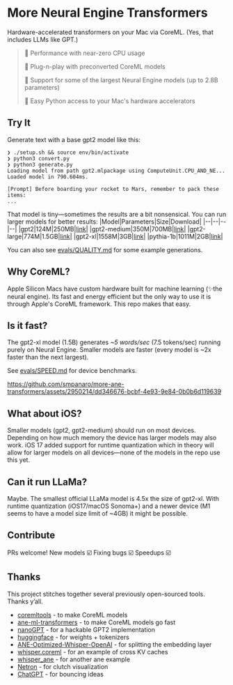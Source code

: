 # More Neural Engine Transformers

Hardware-accelerated transformers on your Mac via CoreML. (Yes, that includes LLMs like GPT.)

> 🔋 Performance with near-zero CPU usage
>
> 🔌 Plug-n-play with preconverted CoreML models
>
> 🦍 Support for some of the largest Neural Engine models (up to 2.8B parameters)
>
> 🐍 Easy Python access to your Mac's hardware accelerators

## Try It
Generate text with a base gpt2 model like this:
```
❯ ./setup.sh && source env/bin/activate
❯ python3 convert.py
❯ python3 generate.py
Loading model from path gpt2.mlpackage using ComputeUnit.CPU_AND_NE...
Loaded model in 790.604ms.

[Prompt] Before boarding your rocket to Mars, remember to pack these items:
...
```

That model is tiny—sometimes the results are a bit nonsensical. You can run larger models for better results:
|Model|Parameters|Size|Download|
|--|--|--|--|
|gpt2|124M|250MB|[link](https://github.com/smpanaro/more-ane-transformers/releases/tag/v0-2023-October-31)|
|gpt2-medium|350M|700MB|[link](https://github.com/smpanaro/more-ane-transformers/releases/tag/v0-2023-October-31)|
|gpt2-large|774M|1.5GB|[link](https://github.com/smpanaro/more-ane-transformers/releases/tag/v0-2023-October-31)|
|gpt2-xl|1558M|3GB|[link](https://github.com/smpanaro/more-ane-transformers/releases/tag/v0-2023-October-31)|
|pythia-1b|1011M|2GB|[link](https://github.com/smpanaro/more-ane-transformers/releases/tag/v0-2023-May-29)|

You can also see [evals/QUALITY.md](evals/QUALITY.md) for some example generations.

## Why CoreML?
Apple Silicon Macs have custom hardware built for machine learning (✨the neural engine). Its fast and energy efficient but the only way to use it is through Apple's CoreML framework. This repo makes that easy.

## Is it fast?
The gpt2-xl model (1.5B) generates *~5 words/sec* (7.5 tokens/sec) running purely on Neural Engine. Smaller models are faster (every model is ~2x faster than the next largest).

See [evals/SPEED.md](evals/SPEED.md) for device benchmarks.

https://github.com/smpanaro/more-ane-transformers/assets/2950214/dd346676-bcbf-4e93-9e84-0b0b6d119639

## What about iOS?
Smaller models (gpt2, gpt2-medium) should run on most devices. Depending on how much memory the device has larger models may also work. iOS 17 added support for runtime quantization which in theory will allow for larger models on all devices—none of the models in the repo use this yet.

## Can it run LLaMa?
Maybe. The smallest official LLaMa model is 4.5x the size of gpt2-xl. With runtime quantization (iOS17/macOS Sonoma+) and a newer device (M1 seems to have a model size limit of ~4GB) it might be possible.

## Contribute
PRs welcome! New models ☑️ Fixing bugs ☑️ Speedups ☑️

## Thanks
This project stitches together several previously open-sourced tools. Thanks y’all.
- [coremltools](https://github.com/apple/coremltools) - to make CoreML models
- [ane-ml-transformers](https://github.com/apple/ml-ane-transformers) - to make CoreML models go fast
- [nanoGPT](https://github.com/karpathy/nanoGPT) - for a hackable GPT2 implementation
- [huggingface](https://huggingface.co) - for weights + tokenizers
- [ANE-Optimized-Whisper-OpenAI](https://github.com/RobertRiachi/ANE-Optimized-Whisper-OpenAI) - for splitting the embedding layer
- [whisper.coreml](https://github.com/wangchou/whisper.coreml) - for an example of cross KV caches
- [whisper_ane](https://github.com/Synopsis/whisper_ane) - for another ane example
- [Netron](https://netron.app) - for clutch visualization
- [ChatGPT](http://chat.openai.com) - for bouncing ideas
